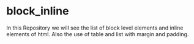 # block_inline
In this Repository we will see the list of block level elements and inline elements of html. Also the use of table and list with margin and padding.
